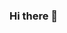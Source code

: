 ### Hi there 👋

<!--
<div align="center">
  <a href="https://github.com/mariandr4de">
  <img width="47.5%" src="https://github-readme-stats.vercel.app/api?username=mariandr4de&show_icons=true&theme=dracula&include_all_commits=true&count_private=true"/> 
  <img width="40%" src="https://user-images.githubusercontent.com/104591781/187047493-10403500-d148-4a38-8cd4-6c1e40db1452.svg"/>
</div>
**Luiz18magalhaes/Luiz18magalhaes** is a ✨ _special_ ✨ repository because its `README.md` (this file) appears on your GitHub profile.
Here are some ideas to get you started:

- 🔭 I’m currently working on ...
- 🌱 I’m currently learning ...
- 👯 I’m looking to collaborate on ...
- 🤔 I’m looking for help with ...
- 💬 Ask me about ...
- 📫 How to reach me: ...
- 😄 Pronouns: ...
- ⚡ Fun fact: ...
-->


